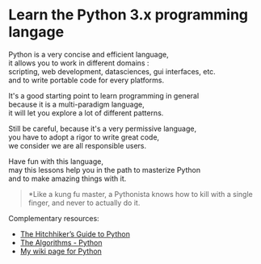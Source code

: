# Learn the Python 3.x programming langage

Python is a very concise and efficient language,  
it allows you to work in different domains :  
scripting, web development, datasciences, gui interfaces, etc.  
and to write portable code for every platforms.  

It's a good starting point to learn programming in general  
because it is a multi-paradigm language,  
it will let you explore a lot of different patterns.  

Still be careful, because it's a very permissive language,  
you have to adopt a rigor to write great code,  
we consider we are all responsible users.  

Have fun with this language,  
may this lessons help you in the path to masterize Python  
and to make amazing things with it.  


> *Like a kung fu master, a Pythonista knows how to kill with a single finger, and never to actually do it.


Complementary resources:
* [The Hitchhiker’s Guide to Python](https://docs.python-guide.org)
* [The Algorithms - Python](https://github.com/jdxlabs/Python)
* [My wiki page for Python](https://jdxlabs.com/notes/python)

